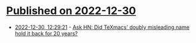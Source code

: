 # [Published on 2022-12-30](index.md)

* [2022-12-30, 12:29:21](https://news.ycombinator.com/item?id=34184410) - [Ask HN: Did TeXmacs' doubly misleading name hold it back for 20 years?](https://news.ycombinator.com/item?id=34184410)
